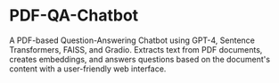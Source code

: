 # PDF-QA-Chatbot
A PDF-based Question-Answering Chatbot using GPT-4, Sentence Transformers, FAISS, and Gradio. Extracts text from PDF documents, creates embeddings, and answers questions based on the document's content with a user-friendly web interface.
